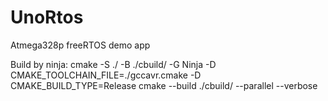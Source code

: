 # UnoRtos

Atmega328p freeRTOS demo app

Build by ninja:
cmake -S ./ -B ./cbuild/ -G Ninja -D CMAKE_TOOLCHAIN_FILE=./gccavr.cmake -D CMAKE_BUILD_TYPE=Release
cmake --build ./cbuild/ --parallel --verbose
